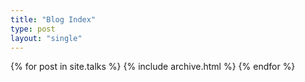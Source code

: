 ```yaml
---
title: "Blog Index"
type: post
layout: "single"
---
```


{% for post in site.talks %} {% include archive.html %} {% endfor %}
